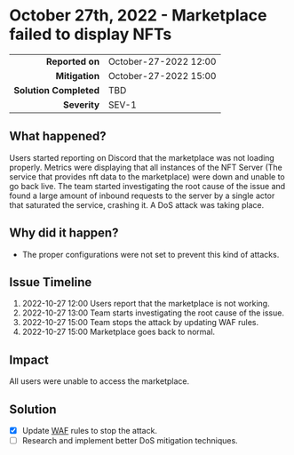 # October 27th, 2022 - Marketplace failed to display NFTs

|                            |                       |
| -------------------------: |:----------------------|
| **Reported on**            | October-27-2022 12:00 |
| **Mitigation**             | October-27-2022 15:00 |
| **Solution Completed**     | TBD                   |
| **Severity**               | SEV-1                 |

## What happened?

Users started reporting on Discord that the marketplace was not loading properly. 
Metrics were displaying that all instances of the NFT Server (The service that provides nft data to the marketplace) were down and unable to go back live.
The team started investigating the root cause of the issue and found a large amount of inbound requests to the server by a single actor that saturated the service, crashing it.
A DoS attack was taking place.

## Why did it happen?

- The proper configurations were not set to prevent this kind of attacks.

## Issue Timeline

1. 2022-10-27 12:00 Users report that the marketplace is not working.
1. 2022-10-27 13:00 Team starts investigating the root cause of the issue.
1. 2022-10-27 15:00 Team stops the attack by updating WAF rules.
1. 2022-10-27 15:00 Marketplace goes back to normal.

## Impact

All users were unable to access the marketplace.

## Solution

-[x] Update [WAF](https://www.cloudflare.com/learning/ddos/glossary/web-application-firewall-waf/) rules to stop the attack.
-[ ] Research and implement better DoS mitigation techniques.